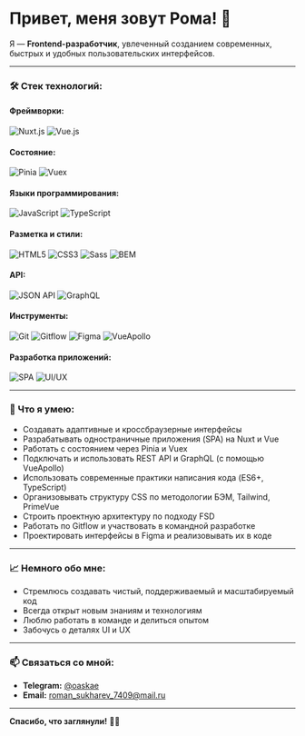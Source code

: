 # Привет, меня зовут Рома! 👋

Я — **Frontend-разработчик**, увлеченный созданием современных, быстрых и удобных пользовательских интерфейсов.

---

### 🛠️ Стек технологий:

#### **Фреймворки:**
![Nuxt.js](https://img.shields.io/badge/Nuxt.js-00DC82?style=for-the-badge&logo=nuxtdotjs&logoColor=white)
![Vue.js](https://img.shields.io/badge/Vue.js-35495E?style=for-the-badge&logo=vuedotjs&logoColor=4FC08D)

#### **Состояние:**
![Pinia](https://img.shields.io/badge/Pinia-FFD859?style=for-the-badge&logo=pinia&logoColor=black)
![Vuex](https://img.shields.io/badge/Vuex-35495E?style=for-the-badge&logo=vue.js&logoColor=white)

#### **Языки программирования:**
![JavaScript](https://img.shields.io/badge/JavaScript-F7DF1E?style=for-the-badge&logo=javascript&logoColor=black)
![TypeScript](https://img.shields.io/badge/TypeScript-3178C6?style=for-the-badge&logo=typescript&logoColor=white)

#### **Разметка и стили:**
![HTML5](https://img.shields.io/badge/HTML5-E34F26?style=for-the-badge&logo=html5&logoColor=white)
![CSS3](https://img.shields.io/badge/CSS3-1572B6?style=for-the-badge&logo=css3&logoColor=white)
![Sass](https://img.shields.io/badge/Sass-CC6699?style=for-the-badge&logo=sass&logoColor=white)
![BEM](https://img.shields.io/badge/BEM-000000?style=for-the-badge&logoColor=white)

#### **API:**
![JSON API](https://img.shields.io/badge/JSON_API-000000?style=for-the-badge&logo=json&logoColor=white)
![GraphQL](https://img.shields.io/badge/GraphQL-E10098?style=for-the-badge&logo=graphql&logoColor=white)

#### **Инструменты:**
![Git](https://img.shields.io/badge/Git-F05032?style=for-the-badge&logo=git&logoColor=white)
![Gitflow](https://img.shields.io/badge/Gitflow-2862E9?style=for-the-badge&logo=git&logoColor=white)
![Figma](https://img.shields.io/badge/Figma-F24E1E?style=for-the-badge&logo=figma&logoColor=white)
![VueApollo](https://img.shields.io/badge/VueApollo-42B883?style=for-the-badge&logo=apollographql&logoColor=white)

#### **Разработка приложений:**
![SPA](https://img.shields.io/badge/SPA-Single_Page_App-FF7A59?style=for-the-badge)
![UI/UX](https://img.shields.io/badge/UI%2FUX-Design-0A0A0A?style=for-the-badge&logoColor=white)


---

### 🚀 Что я умею:
- Создавать адаптивные и кроссбраузерные интерфейсы
- Разрабатывать одностраничные приложения (SPA) на Nuxt и Vue
- Работать с состоянием через Pinia и Vuex
- Подключать и использовать REST API и GraphQL (с помощью VueApollo)
- Использовать современные практики написания кода (ES6+, TypeScript)
- Организовывать структуру CSS по методологии БЭМ, Tailwind, PrimeVue
- Строить проектную архитектуру по подходу FSD
- Работать по Gitflow и участвовать в командной разработке
- Проектировать интерфейсы в Figma и реализовывать их в коде

---

### 📈 Немного обо мне:
- Стремлюсь создавать чистый, поддерживаемый и масштабируемый код
- Всегда открыт новым знаниям и технологиям
- Люблю работать в команде и делиться опытом
- Забочусь о деталях UI и UX

---

### 📫 Связаться со мной:
- **Telegram:** [@oaskae](https://t.me/oaskae)
- **Email:** roman_sukharev_7409@mail.ru

---

**Спасибо, что заглянули!** 👨‍💻

